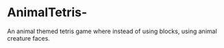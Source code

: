 # AnimalTetris-
An animal themed tetris game where instead of using blocks, using animal creature faces. 
